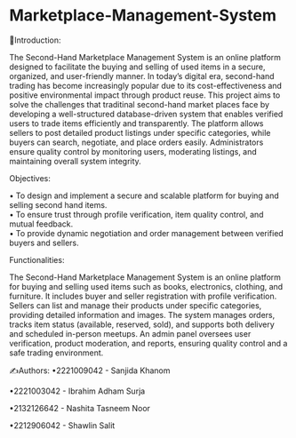 # Marketplace-Management-System

📌Introduction:

The Second-Hand Marketplace Management System is an online platform designed to facilitate the buying and selling of used items in a secure, organized, and user-friendly manner. In today’s digital era, second-hand trading has become increasingly popular due to its cost-effectiveness and positive environmental impact through product reuse. This project aims to solve the challenges that traditinal second-hand market places face by developing a well-structured database-driven system that enables verified users to trade items efficiently and transparently. The platform allows sellers to post detailed product listings under specific categories, while buyers can search, negotiate, and place orders easily. Administrators ensure quality control by monitoring users, moderating listings, and maintaining overall system integrity.


 Objectives: 

• To design and implement a secure and scalable platform for buying and selling second hand items.  
• To ensure trust through profile verification, item quality control, and mutual feedback.  
• To provide dynamic negotiation and order management between verified buyers and sellers.  


 Functionalities: 

The Second-Hand Marketplace Management System is an online platform for buying and selling used items such as books, electronics, clothing, and furniture. It includes buyer and seller registration with profile verification. Sellers can list and manage their products under specific categories, providing detailed information and images. The system manages orders, tracks item status (available, reserved, sold), and supports both delivery and scheduled in-person meetups. An admin panel oversees user verification, product moderation, and reports, ensuring quality control and a safe trading environment. 

✍️Authors:
   •2221009042 - Sanjida Khanom
   
   •2221003042 - Ibrahim Adham Surja
   
   •2132126642 - Nashita Tasneem Noor
   
   •2212906042	- Shawlin Salit
